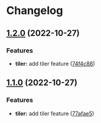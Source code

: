 # Changelog

## [1.2.0](https://github.com/aarroyosal/AT-poc/compare/v1.1.0...v1.2.0) (2022-10-27)


### Features

* **tiler:** add tiler feature ([74f4c88](https://github.com/aarroyosal/AT-poc/commit/74f4c88b8a7770c5f9d61599bcbd262ba5006139))

## [1.1.0](https://github.com/aarroyosal/AT-poc/compare/v1.0.0...v1.1.0) (2022-10-27)


### Features

* **tiler:** add tiler feature ([77afae5](https://github.com/aarroyosal/AT-poc/commit/77afae537341bbe9568a99c39816bd34982020fb))
